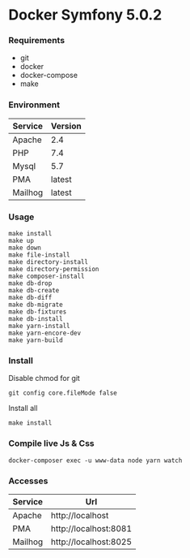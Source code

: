 # Docker Symfony 5.0.2

### Requirements

- git
- docker
- docker-compose
- make

### Environment

| Service   | Version |
| --------- | ------- |
| Apache    | 2.4     |
| PHP       | 7.4     |
| Mysql     | 5.7     |
| PMA       | latest  |
| Mailhog   | latest  |

### Usage

```
make install
make up
make down
make file-install
make directory-install
make directory-permission
make composer-install
make db-drop
make db-create
make db-diff
make db-migrate
make db-fixtures
make db-install
make yarn-install
make yarn-encore-dev
make yarn-build
```

### Install

Disable chmod for git

```
git config core.fileMode false
```

Install all

```
make install
```

### Compile live Js & Css

```
docker-composer exec -u www-data node yarn watch
```

### Accesses

| Service   | Url                          |
| --------- | ---------------------------- |
| Apache    |  http://localhost            |
| PMA       |  http://localhost:8081       |
| Mailhog   |  http://localhost:8025       |